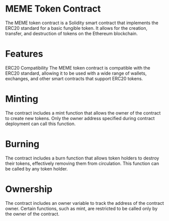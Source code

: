 # MEME Token Contract

The MEME token contract is a Solidity smart contract that implements the ERC20 standard for a basic fungible token. It allows for the creation, transfer, and destruction of tokens on the Ethereum blockchain.

# Features

ERC20 Compatibility
The MEME token contract is compatible with the ERC20 standard, allowing it to be used with a wide range of wallets, exchanges, and other smart contracts that support ERC20 tokens.

# Minting

The contract includes a mint function that allows the owner of the contract to create new tokens. Only the owner address specified during contract deployment can call this function.

# Burning

The contract includes a burn function that allows token holders to destroy their tokens, effectively removing them from circulation. This function can be called by any token holder.

# Ownership

The contract includes an owner variable to track the address of the contract owner. Certain functions, such as mint, are restricted to be called only by the owner of the contract.
